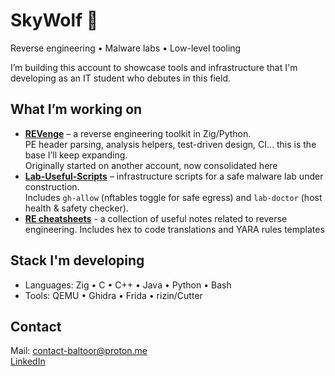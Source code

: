 # SkyWolf 🐺

Reverse engineering • Malware labs • Low-level tooling  

I’m building this account to showcase tools and infrastructure that I'm developing as an IT student who debutes in this field.  

## What I’m working on
- **[REVenge](https://github.com/SkyWolf-re/REVenge)** – a reverse engineering toolkit in Zig/Python.  
  PE header parsing, analysis helpers, test-driven design, CI… this is the base I’ll keep expanding.  
  Originally started on another account, now consolidated here  
- **[Lab-Useful-Scripts](https://github.com/SkyWolf-re/lab-useful-scripts)** – infrastructure scripts for a safe malware lab under construction.  
  Includes `gh-allow` (nftables toggle for safe egress) and `lab-doctor` (host health & safety checker).
- **[RE cheatsheets](https://github.com/SkyWolf-re/RE-cheatsheets)** - a collection of useful notes related to reverse engineering.
  Includes hex to code translations and YARA rules templates

##  Stack I'm developing
- Languages: Zig • C • C++ • Java • Python • Bash  
- Tools: QEMU • Ghidra • Frida • rizin/Cutter

## Contact
Mail: contact-baltoor@proton.me  
[LinkedIn](https://t.ly/67J-e)
